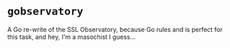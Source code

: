 # `gobservatory`

A Go re-write of the SSL Observatory, because Go rules and is perfect for this task, and
hey, I'm a masochist I guess...


